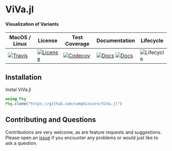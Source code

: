 # ViVa.jl

#### Visualization of Variants


| MacOS / Linux | License | Test Coverage | Documentation | Lifecycle |
| --- | ---- | ------ | ------ | ---- |
|[![Travis](https://img.shields.io/travis/bcbi/ViVa.jl/master.svg?style=flat-square)](https://travis-ci.org/bcbi/ViVa.jl)| [![License](https://img.shields.io/badge/license-MIT-orange.svg?style=flat-square)](https://github.com/compbiocore/ViVa.jl/blob/clean-up/LICENSE.md)| [![Codecov](https://img.shields.io/codecov/c/github/bcbi/ViVa.jl.svg?style=flat-square)](https://codecov.io/gh/bcbi/ViVa.jl/branch/master) | [![Docs](https://img.shields.io/badge/docs-stable-blue.svg?style=flat-square)](https://bcbi.github.io/ViVa.jl/stable) [![Docs](https://img.shields.io/badge/docs-latest-blue.svg?style=flat-square)](https://bcbi.github.io/ViVa.jl/latest) | ![Lifecycle](https://img.shields.io/badge/lifecycle-experimental-orange.svg?style=flat-square) |

## Installation

Instal ViVa.jl

```julia
using Pkg
Pkg.clone("https://github.com/compbiocore/ViVa.jl")
```

## Contributing and Questions

Contributions are very welcome, as are feature requests and suggestions. Please open an
[issue][issues-url] if you encounter any problems or would just like to ask a question.

[issues-url]: https://github.com/compbiocore/CAOS/issues
